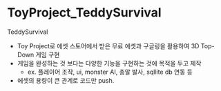 # ToyProject_TeddySurvival
 TeddySurvival
 - Toy Project로 에셋 스토어에서 받은 무료 에셋과 구글링을 활용하여 3D Top-Down 게임 구현
 - 게임을 완성하는 것 보다는 다양한 기능을 구현하는 것에 목적을 두고 제작
   - ex. 플레이어 조작, ui, monster AI, 총알 발사, sqllite db 연동 등
 - 에셋의 용량이 큰 관계로 코드만 push.
